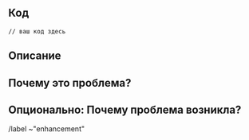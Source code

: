 ## Код

<!--
Укажите участок кода, требующий улучшения
-->

```text
// ваш код здесь
```

## Описание

<!--
Опишите, что это за фрагмент кода и где он расположен в проекте
-->

## Почему это проблема?

<!--
Объясните, почему приведённый фрагмент кода создаёт проблему
-->

## Опционально: Почему проблема возникла?

/label ~"enhancement"